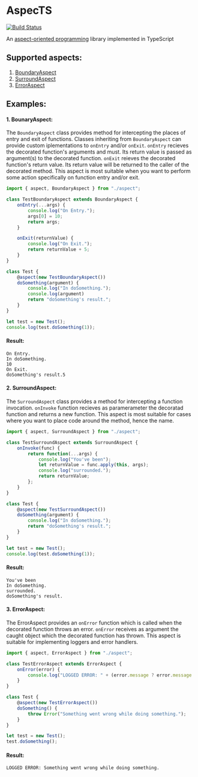 # AspecTS
[![Build Status](https://travis-ci.org/dboikliev/AspecTS.svg?branch=master)](https://travis-ci.org/dboikliev/AspecTS)

An [aspect-oriented programming](https://en.wikipedia.org/wiki/Aspect-oriented_programming) library implemented in TypeScript

## Supported aspects:

1. [BoundaryAspect](#boundary)
2. [SurroundAspect](#surround)
3. [ErrorAspect](#error)

## Examples:

#### 1. BounaryAspect:<a id="boundary"></a>

The `BoundaryAspect` class provides method for intercepting the places of entry and exit of functions.
Classes inheriting from `BoundaryAspect` can provide custom iplementations to `onEntry` and/or `onExit`.
`onEntry` recieves the decorated function's arguments and must. Its return value is passed as argument(s) to the decorated function.
`onExit` reieves the decorated function's return value. Its return value will be returned to the caller of the decorated method.
This aspect is most suitable when you want to perform some action specifically on function entry and/or exit.

```typescript
import { aspect, BoundaryAspect } from "./aspect";

class TestBoundaryAspect extends BoundaryAspect {
    onEntry(...args) {
        console.log("On Entry.");
        args[0] = 10;
        return args;
    }

    onExit(returnValue) {
        console.log("On Exit.");
        return returnValue + 5;
    }
}

class Test {
    @aspect(new TestBoundaryAspect())
    doSomething(argument) {
        console.log("In doSomething.");
        console.log(argument)
        return "doSomething's result.";
    }
}

let test = new Test();
console.log(test.doSomething(1));
```

#### Result:

```
On Entry.
In doSomething.
10
On Exit.
doSomething's result.5
```

####  2. SurroundAspect:<a id="surround"></a>

The `SurroundAspect` class provides a method for intercepting a function invocation.
`onInvoke` function recieves as paramerameter the decoratad function and returns a new function.
This aspect is most suitable for cases where you  want to place code around the method, hence the name.

```typescript
import { aspect, SurroundAspect } from "./aspect";

class TestSurroundAspect extends SurroundAspect {
    onInvoke(func) {
        return function(...args) {
            console.log("You've been");
            let returnValue = func.apply(this, args);
            console.log("surrounded.");
            return returnValue;
        };
    }
}

class Test {
    @aspect(new TestSurroundAspect())
    doSomething(argument) {
        console.log("In doSomething.");
        return "doSomething's result.";
    }
}

let test = new Test();
console.log(test.doSomething(1));
```

#### Result:

```
You've been
In doSomething.
surrounded.
doSomething's result.
```

#### 3. ErrorAspect:<a id="error"></a>

The ErrorAspect provides an `onError` function which is called when the decorated function throws an error.
`onError` receives as argument the caught object which the decorated function has thrown.
This aspect is suitable for implementing loggers and error handlers.

```typescript
import { aspect, ErrorAspect } from "./aspect";

class TestErrorAspect extends ErrorAspect {
    onError(error) {
        console.log("LOGGED ERROR: " + (error.message ? error.message : error));
    }
}

class Test {
    @aspect(new TestErrorAspect())
    doSomething() {
        throw Error("Something went wrong while doing something.");
    }
}

let test = new Test();
test.doSomething();
```

#### Result:

```
LOGGED ERROR: Something went wrong while doing something.
```